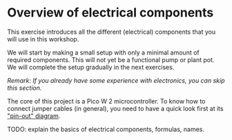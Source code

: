 # Overview of electrical components

This exercise introduces all the different (electrical) components that you will use in this workshop.

We will start by making a small setup with only a minimal amount of required components. This will not yet be a functional pump or plant pot. We will complete the setup gradually in the next exercises.

_*Remark*: If you already have some experience with electronics, you can skip this section._

The core of this project is a Pico W 2 microcontroller. To know how to connect jumper cables (in general), you need to have a quick look first at its ["pin-out" diagram](https://datasheets.raspberrypi.com/picow/pico-2-w-pinout.pdf).

TODO: explain the basics of electrical components, formulas, names.
